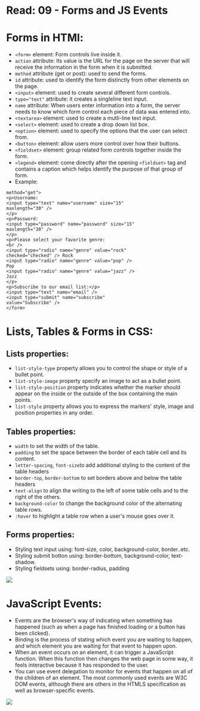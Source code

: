 # Read: 09 - Forms and JS Events
# Forms in HTMl:
* `<form>` element: Form controls live inside it.
* `action` attribute: Its value is the URL for the page on the server that will receive the information in the form when it is submitted.
* `method` attribute (get or post): used to send the forms.
* `id` attribute: used to identify the form distinctly from other elements on the page.
* `<input>` element: used to create several different form controls.
* `type="text"` attribute: it creates a singleline text input.
* `name` attribute: When users enter information into a form, the server needs to know which form control each piece of data was entered into.
* `<textarea>` element: used to create a mutli-line text input.
* `<select>` element: used to create a drop down list box.
* `<option>` element: used to specify the options that the user can select from.
* `<button>` element: allow users more control over how their buttons.
* `<fieldset>` element: group related form controls together inside the form.
* `<legend>` element: come directly after the opening `<fieldset>` tag and contains a caption which helps identify the purpose of that group of form.
* Example:
``` <form action="http://www.example.com/subscribe.php"
method="get">
<p>Username:
<input type="text" name="username" size="15"
maxlength="30" />
</p>
<p>Password:
<input type="password" name="password" size="15"
maxlength="30" />
</p>
<p>Please select your favorite genre:
<br />
<input type="radio" name="genre" value="rock"
checked="checked" /> Rock
<input type="radio" name="genre" value="pop" />
Pop
<input type="radio" name="genre" value="jazz" />
Jazz
</p>
<p>Subscribe to our email list:</p>
<input type="text" name="email" />
<input type="submit" name="subscribe"
value="Subscribe" />
</form>
```

# Lists, Tables & Forms in CSS:
## Lists properties:
* `list-style-type` property allows you to control the shape or style of a bullet point.
* `list-style-image` property specify an image to act as a bullet point.
* `list-style-position` property indicates whether the marker should appear on the inside or the outside of the box containing the main  points.
* `list-style` property allows you to express the markers' style, image and position properties in any order.

## Tables properties:
* `width` to set the width of the table.
* `padding` to set the space between the border of each table cell and its content.
* `letter-spacing`, `font-size`to add additional styling to the content of the table headers 
* `border-top`, `border-bottom` to set borders above and below the table headers
* `text-align` to align the writing to the left of some table cells and to the right of the others.
* `background-color` to change the background color of the alternating table rows.
* `:hover` to highlight a table row when a user's mouse goes over it.

## Forms properties:
* Styling text input using: font-size, color, background-color, border..etc.
* Styling submit botton using: border-bottom, background-color, text-shadow.
* Styling fieldsets using: border-radius, padding

![](https://uicookies.com/wp-content/uploads/2019/09/css-contact-form-1000x750.jpg)

# JavaScript Events:
* Events are the browser's way of indicating when something has happened (such as when a page has finished loading or a button has been clicked).
* Binding is the process of stating which event you are waiting to happen, and which element you are waiting for that event to happen  upon.
* When an event occurs on an element, it can trigger a JavaScript function. When this function then changes the web page in some way, it feels interactive because it has responded to the user.
* You can use event delegation to monitor for events that happen on all of the children of an element. The most commonly used events are W3C DOM events, although there are others in the HTMLS specification as well as browser-specific events.

![](https://i.stack.imgur.com/BTm1H.png)